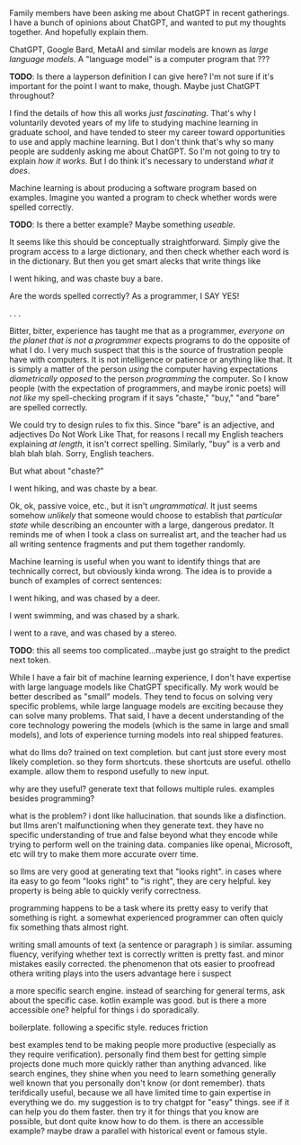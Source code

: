 Family members have been asking me about ChatGPT in recent gatherings. I have a
bunch of opinions about ChatGPT, and wanted to put my thoughts together. And
hopefully explain them.

ChatGPT, Google Bard, MetaAI and similar models are known as *large language
models*.  A "language model" is a computer program that ???

  **TODO**: Is there a layperson definition I can give here?  I'm not sure if it's important for the point I want to make, though.  Maybe just ChatGPT throughout?

I find the details of how this all works *just fascinating*. That's why I
voluntarily devoted years of my life to studying machine learning in graduate
school, and have tended to steer my career toward opportunities to use and apply
machine learning. But I don't think that's why so many people are suddenly
asking me about ChatGPT. So I'm not going to try to explain *how it works*. But
I do think it's necessary to understand *what it does*.

Machine learning is about producing a software program based on examples.
Imagine you wanted a program to check whether words were spelled correctly.

  **TODO**: Is there a better example?  Maybe something *useable*.

It seems like this should be conceptually straightforward. Simply give the
program access to a large dictionary, and then check whether each word is in the
dictionary.  But then you get smart alecks that write things like

  I went hiking, and was chaste buy a bare.

Are the words spelled correctly?  As a programmer, I SAY YES!

.
.
.

Bitter, bitter, experience has taught me that as a programmer, *everyone on the
planet that is not a programmer* expects programs to do the opposite of what I
do. I very much suspect that this is the source of frustration people have with
computers. It is not intelligence or patience or anything like that. It is
simply a matter of the person *using* the computer having expectations
*diametrically opposed* to the person *programming* the computer. So I know
people (with the expectation of programmers, and maybe ironic poets) will *not
like* my spell-checking program if it says "chaste," "buy," "and "bare" are
spelled correctly.

We could try to design rules to fix this. Since "bare" is an adjective, and
adjectives Do Not Work Like That, for reasons I recall my English teachers
explaining *at length*, it isn't correct spelling. Similarly, "buy" is a verb
and blah blah blah. Sorry, English teachers.

But what about "chaste?"

  I went hiking, and was chaste by a bear.

Ok, ok, passive voice, etc., but it isn't *ungrammatical*. It just seems somehow
*unlikely* that someone would choose to establish that *particular state* while
describing an encounter with a large, dangerous predator. It reminds me of when
I took a class on surrealist art, and the teacher had us all writing sentence
fragments and put them together randomly.

Machine learning is useful when you want to identify things that are technically
correct, but obviously kinda wrong. The idea is to provide a bunch of examples
of correct sentences:

I went hiking, and was chased by a deer.

I went swimming, and was chased by a shark.

I went to a rave, and was chased by a stereo.

  **TODO**: this all seems too complicated...maybe just go straight to the
  predict next token.

While I have a fair bit of machine learning experience, I don't have expertise
with large language models like ChatGPT specifically. My work would be better
described as "small" models. They tend to focus on solving very specific
problems, while large language models are exciting because they can solve many
problems. That said, I have a decent understanding of the core technology
powering the models (which is the same in large and small models), and lots of
experience turning models into real shipped features.


what do llms do? trained on text completion. but cant just store every most
likely completion. so they form shortcuts. these shortcuts are useful. othello
example. allow them to respond usefully to new input.

why are they useful? generate text that follows multiple rules. examples besides
programming?

what is the problem? i dont like hallucination. that sounds like a disfinction.
but llms aren't malfunctioning when they generate text. they have no specific
understanding of true and false beyond what they encode while trying to perform
well on the training data. companies like openai, Microsoft, etc will try to
make them more accurate overr time.

so llms are very good at generating text that "looks right". in cases where ita
easy to go feom "looks right" to "is right", they are cery helpful. key property
is being able to quickly verify correctness.

programming happens to be a task where its pretty easy to verify that something
is right. a somewhat experienced programmer can often quicly fix something thats
almost right.

writing small amounts of text (a sentence or paragraph ) is similar. assuming
fluency, verifying whether text is correctly written is pretty fast. and minor
mistakes easily corrected. the phenomenon that ots easier to proofread othera
writing plays into the users advantage here i suspect

a more specific search engine. instead of searching for general terms, ask about
the specific case. kotlin example was good. but is there a more accessible one?
helpful for things i do sporadically.

boilerplate. following a specific style. reduces friction

best examples tend to be making people more productive (especially as they
require verification). personally find them best for getting simple projects
done much more quickly rather than anything advanced. like search engines, they
shine when you need to learn something generally well known that you personally
don't know (or dont remember). thats terifdically useful, because we all have
limited time to gain expertise in everything we do. my suggestion is to try
chatgpt for "easy" things. see if it can help you do them faster. then try it
for things that you know are possible, but dont quite know how to do them. is
there an accessible example? maybe draw a parallel with historical event or
famous style.
